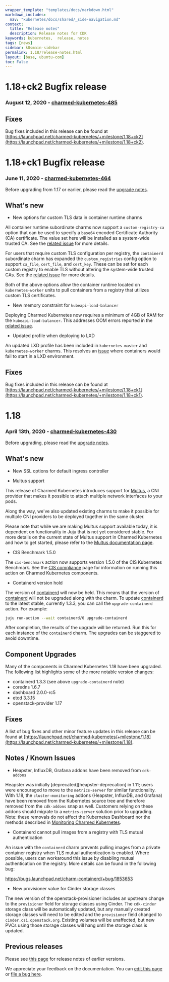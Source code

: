 ```yaml
---
wrapper_template: "templates/docs/markdown.html"
markdown_includes:
  nav: "kubernetes/docs/shared/_side-navigation.md"
context:
  title: "Release notes"
  description: Release notes for CDK
keywords: kubernetes,  release, notes
tags: [news]
sidebar: k8smain-sidebar
permalink: 1.18/release-notes.html
layout: [base, ubuntu-com]
toc: False
---
```


# 1.18+ck2 Bugfix release

### August 12, 2020 - [charmed-kubernetes-485](https://raw.githubusercontent.com/charmed-kubernetes/bundle/master/releases/1.18/bundle.yaml)

## Fixes

Bug fixes included in this release can be found at
[https://launchpad.net/charmed-kubernetes/+milestone/1.18+ck2](https://launchpad.net/charmed-kubernetes/+milestone/1.18+ck2).


# 1.18+ck1 Bugfix release

### June 11, 2020 - [charmed-kubernetes-464](https://api.jujucharms.com/charmstore/v5/charmed-kubernetes-464/archive/bundle.yaml)

Before upgrading from 1.17 or earlier, please read the
[upgrade notes](/kubernetes/docs/upgrade-notes).

## What's new

- New options for custom TLS data in container runtime charms

All container runtime subordinate charms now support a `custom-registry-ca`
option that can be used to specify a `base64` encoded Certificate Authority
(CA) certificate. The value set here will be installed as a system-wide
trusted CA. See the
[related issue](https://bugs.launchpad.net/layer-container-runtime-common/+bug/1831153)
for more details.

For users that require custom TLS configuration per registry, the `containerd`
subordinate charm has expanded the `custom_registries` config option to
support `ca_file`, `cert_file`, and `cert_key`. These can be set for each
custom registry to enable TLS without altering the system-wide trusted CAs.
See the
[related issue](https://bugs.launchpad.net/charm-containerd/+bug/1879347)
for more details.

Both of the above options allow the container runtime located on
`kubernetes-worker` units to pull containers from a registry that utilizes
custom TLS certificates.

- New memory constraint for `kubeapi-load-balancer`

Deploying Charmed Kubernetes now requires a minimum of 4GB of RAM for the
`kubeapi-load-balancer`. This addresses OOM errors reported in the
[related issue](https://bugs.launchpad.net/charmed-kubernetes-bundles/+bug/1873044).

- Updated profile when deploying to LXD

An updated LXD profile has been included in `kubernetes-master` and
`kubernetes-worker` charms. This resolves an
[issue](https://bugs.launchpad.net/charm-kubernetes-worker/+bug/1876618)
where containers would fail to start in a LXD environment.

## Fixes

Bug fixes included in this release can be found at
[https://launchpad.net/charmed-kubernetes/+milestone/1.18+ck1](https://launchpad.net/charmed-kubernetes/+milestone/1.18+ck1).


# 1.18

### April 13th, 2020 - [charmed-kubernetes-430](https://api.jujucharms.com/charmstore/v5/charmed-kubernetes-430/archive/bundle.yaml)

Before upgrading, please read the [upgrade notes](/kubernetes/docs/upgrade-notes).

## What's new

- New SSL options for default ingress controller

- Multus support

This release of Charmed Kubernetes introduces support for
[Multus](https://github.com/intel/multus-cni), a CNI provider that makes it
possible to attach multiple network interfaces to your pods.

Along the way, we've also updated existing charms to make it possible for
multiple CNI providers to be deployed together in the same cluster.

Please note that while we are making Multus support available today, it is
dependent on functionality in Juju that is not yet considered stable. For more
details on the current state of Multus support in Charmed Kubernetes and how to
get started, please refer to the
[Multus documentation page](/kubernetes/docs/cni-multus).

- CIS Benchmark 1.5.0

The `cis-benchmark` action now supports version 1.5.0 of the CIS Kubernetes Benchmark.
See the [CIS compliance](/kubernetes/docs/cis-compliance) page for information on
running this action on Charmed Kubernetes components.

- Containerd version hold

The version of [containerd](https://containerd.io/) will now be held.  This means that the version of [containerd](https://containerd.io/) will not be upgraded along with the charm.  To update [containerd](https://containerd.io/) to the latest stable, currently 1.3.3, you can call the `upgrade-containerd` action.  For example:

```bash
juju run-action --wait containerd/0 upgrade-containerd
```

After completion, the results of the upgrade will be returned.  Run this for each instance of the `containerd` charm.  The upgrades can be staggered to avoid downtime.

## Component Upgrades

Many of the components in Charmed Kubernetes 1.18 have been upgraded. The following list
highlights some of the more notable version changes:

- containerd 1.3.3 (see above `upgrade-containerd` note)
- coredns 1.6.7
- dashboard 2.0.0-rc5
- etcd 3.3.15
- openstack-provider 1.17

## Fixes

A list of bug fixes and other minor feature updates in this release can be found at
[https://launchpad.net/charmed-kubernetes/+milestone/1.18](https://launchpad.net/charmed-kubernetes/+milestone/1.18).

## Notes / Known Issues

- Heapster, InfluxDB, Grafana addons have been removed from `cdk-addons`

Heapster was initially [deprecated][heapster-deprecation] in 1.11; users
were encouraged to move to the `metrics-server` for similar functionality.
With 1.18, the `cluster-monitoring` addons (Heapster, InfluxDB, and Grafana)
have been removed from the Kubernetes source tree and therefore removed from
the `cdk-addons` snap as well. Customers relying on these addons should
migrate to a `metrics-server` solution prior to upgrading. Note: these
removals do not affect the Kubernetes Dashboard nor the methods described in
[Monitoring Charmed Kubernetes](/kubernetes/docs/monitoring).

- Containerd cannot pull images from a registry with TLS mutual authentication

An issue with the `containerd` charm prevents pulling images from a private
container registry when TLS mutual authentication is enabled. Where possible,
users can workaround this issue by disabling mutual authentication on the
registry. More details can be found in the following bug:

https://bugs.launchpad.net/charm-containerd/+bug/1853653

- New provisioner value for Cinder storage classes

The new version of the openstack-provisioner includes an upstream change
to the `provisioner` field for storage classes using Cinder. The `cdk-cinder`
storage class will be automatically updated, but any manually created storage
classes will need to be edited and the `provisioner` field changed to
`cinder.csi.openstack.org`. Existing volumes will be unaffected, but new
PVCs using those storage classes will hang until the storage class is updated.

## Previous releases

Please see [this page][historic] for release notes of earlier versions.

<!--LINKS-->
[upgrade-notes]: /kubernetes/docs/upgrade-notes
[bundle]: https://api.jujucharms.com/charmstore/v5/canonical-kubernetes-471/archive/bundle.yaml
[historic]: /kubernetes/docs/release-notes-historic
[upgrading-docker]: /kubernetes/docs/upgrading#upgrading-docker
[tigera-home]: https://www.tigera.io/tigera-products/calico-enterprise/
[tigera-docs]: /kubernetes/docs/tigera-secure-ee
[haoverview]: /kubernetes/docs/high-availability
[metallb-docs]: /kubernetes/docs/metallb
[hacluster-docs]: /kubernetes/docs/hacluster
[cni-calico]: /kubernetes/docs/cni-calico
[containerd]: /kubernetes/docs/containerd
[container-runtime]: /kubernetes/docs/container-runtime
[cis-benchmark]: https://www.cisecurity.org/benchmark/kubernetes/

<!-- FEEDBACK -->
<div class="p-notification--information">
  <p class="p-notification__response">
    We appreciate your feedback on the documentation. You can
    <a href="https://github.com/charmed-kubernetes/kubernetes-docs/edit/master/pages/k8s/release-notes.md" >edit this page</a>
    or
    <a href="https://github.com/charmed-kubernetes/kubernetes-docs/issues/new" >file a bug here</a>.
  </p>
</div>
